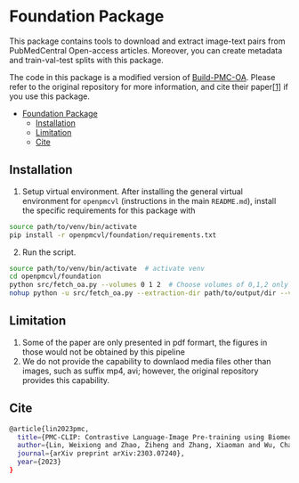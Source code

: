 # Foundation Package

This package contains tools to download and extract image-text pairs from PubMedCentral Open-access articles.
Moreover, you can create metadata and train-val-test splits with this package.

The code in this package is a modified version of [Build-PMC-OA](https://github.com/WeixiongLin/Build-PMC-OA).
Please refer to the original repository for more information, and cite their paper[[1]](#cite) if you use this package.

- [Foundation Package](#foundation-package)
  - [Installation](#installation)
  - [Limitation](#limitation)
  - [Cite](#cite)

## Installation

1. Setup virtual environment.
After installing the general virtual environment for `openpmcvl` (instructions in the main `README.md`), 
install the specific requirements for this package with
```bash
source path/to/venv/bin/activate
pip install -r openpmcvl/foundation/requirements.txt
```

2. Run the script.

```bash
source path/to/venv/bin/activate  # activate venv
cd openpmcvl/foundation
python src/fetch_oa.py --volumes 0 1 2  # Choose volumes of 0,1,2 only
nohup python -u src/fetch_oa.py --extraction-dir path/to/output/dir --volumes 0 > output.txt  # write output to a file
```


## Limitation
1. Some of the paper are only presented in pdf formart, the figures in those would not be obtained by this pipeline
2. We do not provide the capability to downlaod media files other than images, such as suffix mp4, avi; however, the original repository provides this capability.


## Cite
```bash
@article{lin2023pmc,
  title={PMC-CLIP: Contrastive Language-Image Pre-training using Biomedical Documents},
  author={Lin, Weixiong and Zhao, Ziheng and Zhang, Xiaoman and Wu, Chaoyi and Zhang, Ya and Wang, Yanfeng and Xie, Weidi},
  journal={arXiv preprint arXiv:2303.07240},
  year={2023}
}
```

